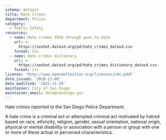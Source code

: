 ```yaml
---
schema: default
title: Hate Crimes
department: Police
category:
  - Public Safety
resources:
  - name: Hate crimes 2016 through year-to-date
    url: >-
      https://seshat.datasd.org/pd/hate_crimes_datasd.csv
    format: csv
  - name: Hate crimes dictionary
    url: >-
      https://seshat.datasd.org/pd/hate_crimes_dictionary_datasd.csv
    format: csv
license: 'http://www.opendefinition.org/licenses/odc-pddl'
date_issued: '2018-11-08'
date_modified: '2022-11-29'
maintainer: City of San Diego
maintainer_email: data@sandiego.gov
---
```

Hate crimes reported to the San Diego Police Department.

<!--more-->

A hate crime is a criminal act or attempted criminal act motivated by hatred based on race, ethnicity, religion, gender, sexual orientation, national origin, physical or mental disability or association with a person or group with one or more of these actual or perceived characteristics.